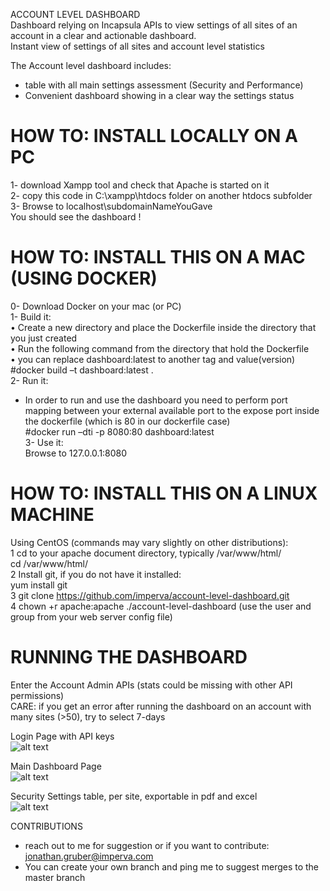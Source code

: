 ACCOUNT LEVEL DASHBOARD  
Dashboard relying on Incapsula APIs to view settings of all sites of an account in a clear and actionable dashboard.  
Instant view of settings of all sites and account level statistics  
  
The Account level dashboard includes:  
- table with all main settings assessment (Security and Performance)  
- Convenient dashboard showing in a clear way the settings status  


# HOW TO: INSTALL LOCALLY ON A PC  
1- download Xampp tool and check that Apache is started on it  
2- copy this code in C:\xampp\htdocs folder on another htdocs subfolder  
3- Browse to localhost\subdomainNameYouGave  
You should see the dashboard !  


# HOW TO: INSTALL THIS ON A MAC (USING DOCKER)  
0- Download Docker on your mac (or PC)  
1- Build it:  
•	Create a new directory and place the Dockerfile inside the directory that you just created  
•	Run the following command from the directory that hold the Dockerfile  
•	you can replace dashboard:latest to another tag and value(version)  
#docker build –t dashboard:latest .  
2- Run it:  
- In order to run and use the dashboard you need to perform port mapping between your external available port to the expose port inside the dockerfile (which is 80 in our dockerfile case)  
#docker run –dti -p 8080:80 dashboard:latest  
3- Use it:  
Browse to 127.0.0.1:8080  


# HOW TO: INSTALL THIS ON A LINUX MACHINE  
Using CentOS (commands may vary slightly on other distributions):  
1	cd to your apache document directory, typically /var/www/html/  
	cd /var/www/html/  
2	Install git, if you do not have it installed:  
	yum install git  
3	git clone https://github.com/imperva/account-level-dashboard.git  
4	chown +r apache:apache ./account-level-dashboard  (use the user and group from your web server config file)  


# RUNNING THE DASHBOARD  
Enter the Account Admin APIs (stats could be missing with other API permissions)  
CARE:
if you get an error after running the dashboard on an account with many sites (>50), try to select 7-days  
  
Login Page with API keys  
![alt text](https://raw.githubusercontent.com/imperva/account-level-dashboard/master/images/screenshots/login.png)  
  
Main Dashboard Page  
![alt text](https://github.com/imperva/account-level-dashboard/raw/master/images/screenshots/main%20screen.png)  
  
Security Settings table, per site, exportable in pdf and excel  
![alt text](https://github.com/imperva/account-level-dashboard/raw/master/images/screenshots/security%20assessment%20table.png)  

CONTRIBUTIONS  
- reach out to me for suggestion or if you want to contribute: jonathan.gruber@imperva.com  
- You can create your own branch and ping me to suggest merges to the master branch
